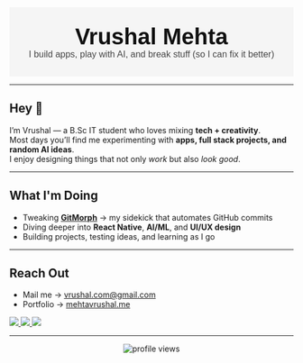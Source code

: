 <!-- Banner -->
<p align="center" style="background:#f5f5f5; padding:30px 20px;">
  <span style="font-size:40px; font-weight:600; color:#111111; font-family:Arial, Helvetica, sans-serif;">
    Vrushal Mehta
  </span>
  <br/>
  <span style="font-size:16px; font-weight:400; color:#444444; font-family:Arial, Helvetica, sans-serif;">
    I build apps, play with AI, and break stuff (so I can fix it better)
  </span>
</p>

---

## Hey 👋

I’m Vrushal — a B.Sc IT student who loves mixing **tech + creativity**.  
Most days you’ll find me experimenting with **apps, full stack projects, and random AI ideas**.  
I enjoy designing things that not only *work* but also *look good*.  

---

## What I'm Doing

- Tweaking [**GitMorph**](https://github.com/vrushal09/GitMorph) → my sidekick that automates GitHub commits  
- Diving deeper into **React Native**, **AI/ML**, and **UI/UX design**  
- Building projects, testing ideas, and learning as I go  

---

## Reach Out

- Mail me → [vrushal.com@gmail.com](mailto:vrushal.com@gmail.com)  
- Portfolio → [mehtavrushal.me](https://www.mehtavrushal.me)  

<p align="left">
  <a href="https://instagram.com/mehta_vrushal_09" target="_blank">
    <img src="https://img.shields.io/badge/Instagram-111111?style=for-the-badge&logo=instagram&logoColor=ffffff" />
  </a>
  <a href="mailto:vrushal.com@gmail.com" target="_blank">
    <img src="https://img.shields.io/badge/Gmail-111111?style=for-the-badge&logo=gmail&logoColor=ffffff" />
  </a>
  <a href="https://www.mehtavrushal.me" target="_blank">
    <img src="https://img.shields.io/badge/Portfolio-111111?style=for-the-badge&logo=google-chrome&logoColor=ffffff" />
  </a>
</p>

---

<p align="center">
  <img src="https://komarev.com/ghpvc/?username=vrushal09&label=Profile%20Views&color=111111&style=flat-square" alt="profile views"/>
</p>
